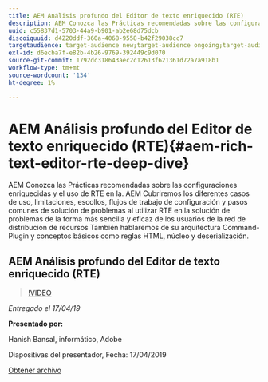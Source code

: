 ```yaml
---
title: AEM Análisis profundo del Editor de texto enriquecido (RTE)
description: AEM Conozca las Prácticas recomendadas sobre las configuraciones enriquecidas y el uso de RTE en la. AEM Cubriremos los diferentes casos de uso, limitaciones, escollos, flujos de trabajo de configuración y pasos comunes de solución de problemas al utilizar RTE en la solución de problemas de la forma más sencilla y eficaz de los usuarios de la red de distribución de recursos También hablaremos de su arquitectura Command-Plugin y conceptos básicos como reglas HTML, núcleo y deserialización.
uuid: c55837d1-5703-44a9-b901-ab2e68d75dcb
discoiquuid: d4220ddf-360a-4068-9558-b42f29038cc7
targetaudience: target-audience new;target-audience ongoing;target-audience upgrader
exl-id: d6ecba7f-e82b-4b26-9769-392449c9d070
source-git-commit: 1792dc318643aec2c12613f621361d72a7a918b1
workflow-type: tm+mt
source-wordcount: '134'
ht-degree: 1%

---
```


# AEM Análisis profundo del Editor de texto enriquecido (RTE){#aem-rich-text-editor-rte-deep-dive}

AEM Conozca las Prácticas recomendadas sobre las configuraciones enriquecidas y el uso de RTE en la. AEM Cubriremos los diferentes casos de uso, limitaciones, escollos, flujos de trabajo de configuración y pasos comunes de solución de problemas al utilizar RTE en la solución de problemas de la forma más sencilla y eficaz de los usuarios de la red de distribución de recursos También hablaremos de su arquitectura Command-Plugin y conceptos básicos como reglas HTML, núcleo y deserialización.

## AEM Análisis profundo del Editor de texto enriquecido (RTE)

>[!VIDEO](https://video.tv.adobe.com/v/27087/?quality=9)

*Entregado el 17/04/19*

**Presentado por:**

Hanish Bansal, informático, Adobe

Diapositivas del presentador, Fecha: 17/04/2019

[Obtener archivo](assets/aem-gems-aem-rte-04172019.pdf)
